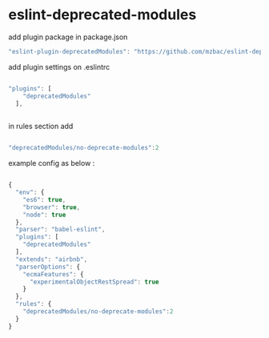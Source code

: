 # eslint-deprecated-modules

add plugin package in package.json
```js
"eslint-plugin-deprecatedModules": "https://github.com/mzbac/eslint-deprecated-modules.git",
```
add plugin settings on .eslintrc
```js

"plugins": [
    "deprecatedModules"
  ],
  
 ```

in rules section add 
```js

"deprecatedModules/no-deprecate-modules":2

```
example config as below :
```js

{
  "env": {
    "es6": true,
    "browser": true,
    "node": true
  },
  "parser": "babel-eslint",
  "plugins": [
    "deprecatedModules"
  ],
  "extends": "airbnb",
  "parserOptions": {
    "ecmaFeatures": {
      "experimentalObjectRestSpread": true
    }
  },
  "rules": {
    "deprecatedModules/no-deprecate-modules":2
  }
}
```
